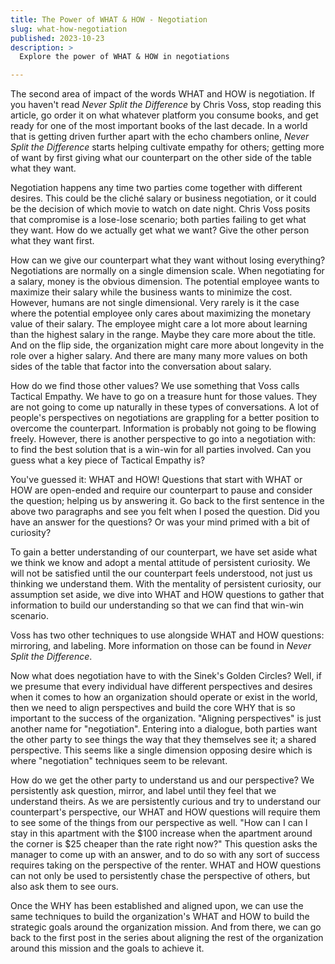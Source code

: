 ```yaml
---
title: The Power of WHAT & HOW - Negotiation
slug: what-how-negotiation
published: 2023-10-23
description: >
  Explore the power of WHAT & HOW in negotiations

---
```


The second area of impact of the words WHAT and HOW is negotiation. If you haven't read _Never Split the Difference_ by
Chris Voss, stop reading this article, go order it on what whatever platform you consume books, and get ready for one of
the most important books of the last decade. In a world that is getting driven further apart with the echo chambers
online, _Never Split the Difference_ starts helping cultivate empathy for others; getting more of want by first giving
what our counterpart on the other side of the table what they want. 

Negotiation happens any time two parties come together with different desires. This could be the cliché salary or
business negotiation, or it could be the decision of which movie to watch on date night. Chris Voss posits that
compromise is a lose-lose scenario; both parties failing to get what they want. How do we actually get what we want?
Give the other person what they want first.

How can we give our counterpart what they want without losing everything? Negotiations are normally on a single
dimension scale. When negotiating for a salary, money is the obvious dimension. The potential employee wants to maximize
their salary while the business wants to minimize the cost. However, humans are not single dimensional. Very rarely is
it the case where the potential employee only cares about maximizing the monetary value of their salary. The employee
might care a lot more about learning than the highest salary in the range. Maybe they care more about the title. And on
the flip side, the organization might care more about longevity in the role over a higher salary. And there are many
many more values on both sides of the table that factor into the conversation about salary.

How do we find those other values? We use something that Voss calls Tactical Empathy. We have to go on a treasure hunt
for those values. They are not going to come up naturally in these types of conversations. A lot of people's
perspectives on negotiations are grappling for a better position to overcome the counterpart. Information is probably
not going to be flowing freely. However, there is another perspective to go into a negotiation with: to find the best
solution that is a win-win for all parties involved. Can you guess what a key piece of Tactical Empathy is?

You've guessed it: WHAT and HOW! Questions that start with WHAT or HOW are open-ended and require our counterpart to
pause and consider the question; helping us by answering it. Go back to the first sentence in the above two paragraphs
and see you felt when I posed the question. Did you have an answer for the questions? Or was your mind primed with a bit
of curiosity?

To gain a better understanding of our counterpart, we have set aside what we think we know and adopt a mental attitude
of persistent curiosity. We will not be satisfied until the our counterpart feels understood, not just us thinking we
understand them. With the mentality of persistent curiosity, our assumption set aside, we dive into WHAT and HOW
questions to gather that information to build our understanding so that we can find that win-win scenario.

Voss has two other techniques to use alongside WHAT and HOW questions: mirroring, and labeling. More information on
those can be found in _Never Split the Difference_.

Now what does negotiation have to with the Sinek's Golden Circles? Well, if we presume that every individual have
different perspectives and desires when it comes to how an organization should operate or exist in the world, then we
need to align perspectives and build the core WHY that is so important to the success of the organization. "Aligning
perspectives" is just another name for "negotiation". Entering into a dialogue, both parties want the other party to see
things the way that they themselves see it; a shared perspective. This seems like a single dimension opposing desire
which is where "negotiation" techniques seem to be relevant. 

How do we get the other party to understand us and our perspective? We persistently ask question, mirror, and label
until they feel that we understand theirs. As we are persistently curious and try to understand our counterpart's
perspective, our WHAT and HOW questions will require them to see some of the things from our perspective as well. "How
can I can I stay in this apartment with the $100 increase when the apartment around the corner is $25 cheaper than the
rate right now?" This question asks the manager to come up with an answer, and to do so with any sort of success
requires taking on the perspective of the renter. WHAT and HOW questions can not only be used to persistently chase the
perspective of others, but also ask them to see ours.

Once the WHY has been established and aligned upon, we can use the same techniques to build the organization's WHAT and
HOW to build the strategic goals around the organization mission. And from there, we can go back to the first post in
the series about aligning the rest of the organization around this mission and the goals to achieve it.

